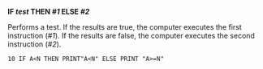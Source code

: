 **IF *test* THEN *#1* ELSE *#2***

Performs a test.  If the results are true, the computer executes the first instruction (*#1*).  If the results are false, the computer executes the second instruction (*#2*).

```ecb2
10 IF A<N THEN PRINT"A<N" ELSE PRINT "A>=N"
```

